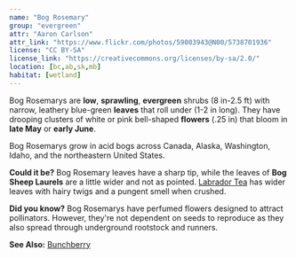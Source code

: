 ```yaml
---
name: "Bog Rosemary"
group: "evergreen"
attr: "Aaron Carlson"
attr_link: "https://www.flickr.com/photos/59003943@N00/5738701936"
license: "CC BY-SA"
license_link: "https://creativecommons.org/licenses/by-sa/2.0/"
location: [bc,ab,sk,mb]
habitat: [wetland]
---
```

Bog Rosemarys are **low**, **sprawling**, **evergreen** shrubs (8 in-2.5 ft) with narrow, leathery blue-green **leaves** that roll under (1-2 in long). They have drooping clusters of white or pink bell-shaped **flowers** (.25 in) that bloom in **late May** or **early June**.

Bog Rosemarys grow in acid bogs across Canada, Alaska, Washington, Idaho, and the northeastern United States.

**Could it be?** Bog Rosemary leaves have a sharp tip, while the leaves of **Bog Sheep Laurels** are a little wider and not as pointed. [Labrador Tea](/plants/labtea/) has wider leaves with hairy twigs and a pungent smell when crushed.

**Did you know?** Bog Rosemarys have perfumed flowers designed to attract pollinators. However, they're not dependent on seeds to reproduce as they also spread through underground rootstock and runners.

<!-- generated, do not edit -->
**See Also:**
[Bunchberry](/plants/bunchby/)
